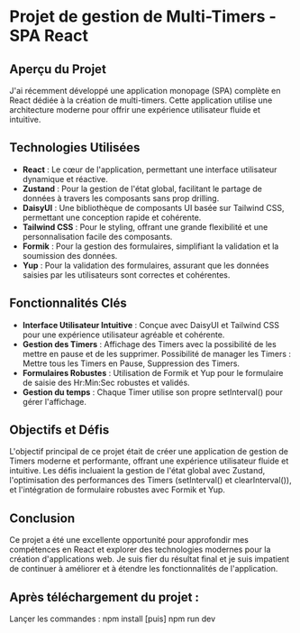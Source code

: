 # Projet de gestion de Multi-Timers - SPA React

## Aperçu du Projet

J'ai récemment développé une application monopage (SPA) complète en React dédiée à la création de multi-timers. Cette application utilise une architecture moderne pour offrir une expérience utilisateur fluide et intuitive.

## Technologies Utilisées

- **React** : Le cœur de l'application, permettant une interface utilisateur dynamique et réactive.
- **Zustand** : Pour la gestion de l'état global, facilitant le partage de données à travers les composants sans prop drilling.
- **DaisyUI** : Une bibliothèque de composants UI basée sur Tailwind CSS, permettant une conception rapide et cohérente.
- **Tailwind CSS** : Pour le styling, offrant une grande flexibilité et une personnalisation facile des composants.
- **Formik** : Pour la gestion des formulaires, simplifiant la validation et la soumission des données.
- **Yup** : Pour la validation des formulaires, assurant que les données saisies par les utilisateurs sont correctes et cohérentes.

## Fonctionnalités Clés

- **Interface Utilisateur Intuitive** : Conçue avec DaisyUI et Tailwind CSS pour une expérience utilisateur agréable et cohérente.
- **Gestion des Timers** : Affichage des Timers avec la possibilité de les mettre en pause et de les supprimer. Possibilité de manager les Timers : Mettre tous les Timers en Pause, Suppression des Timers.
- **Formulaires Robustes** : Utilisation de Formik et Yup pour le formulaire de saisie des Hr:Min:Sec robustes et validés.
- **Gestion du temps** : Chaque Timer utilise son propre setInterval() pour gérer l'affichage.

## Objectifs et Défis

L'objectif principal de ce projet était de créer une application de gestion de Timers moderne et performante, offrant une expérience utilisateur fluide et intuitive. Les défis incluaient la gestion de l'état global avec Zustand, l'optimisation des performances des Timers (setInterval() et clearInterval()), et l'intégration de formulaire robustes avec Formik et Yup.

## Conclusion

Ce projet a été une excellente opportunité pour approfondir mes compétences en React et explorer des technologies modernes pour la création d'applications web. Je suis fier du résultat final et je suis impatient de continuer à améliorer et à étendre les fonctionnalités de l'application.

## Après téléchargement du projet :

Lançer les commandes : npm install
[puis] npm run dev

